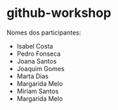# github-workshop

Nomes dos participantes:

-   Isabel Costa
-   Pedro Fonseca
-   Joana Santos
-   Joaquim Gomes
-   Marta Dias
-   Margarida Melo
-   Miriam Santos
-   Margarida Melo